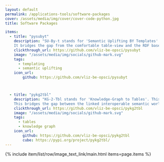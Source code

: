 ```yaml
---
layout: default
permalink: /applications-tools/software-packages
cover: /assets/media/img/cover/cover-code-python.jpg
title: Software Packages

items:
  - title: "pysubyt"
    description: "SU-By-t stands for 'Semantic Uplifting BY Templates'. This python package delivers a pragmatical jinja-templating approach to generating turtle syntax files from provided tabular data sources. It is a very basic andj 'good enough' take on this, and should be considered as a low-level-entry alternative to things like linkml, rml.io or csvw. \n
    It bridges the gap from the comfortable table-view and the RDF based graph-view. The latter might be opening to a world of endless flexibility, but it refrains from being the natural modus operandi for a lot of natural data entry and data management where xls and csv remain the popular choice."
    clickthrough_url: https://github.com/vliz-be-opsci/pysubyt
    image: "/assets/media/img/socials/github-mark.svg"
    tags:
      - templating
      - semantic uplifting
    icon_url:
        github: https://github.com/vliz-be-opsci/pysubyt



  - title: "pykg2tbl"
    description: "KG-2-Tbl stands for 'Knowledge-Graph to Tables'. This python package delivers an abstraction layer to querying into RDF graphs that reside either on remote triplestores providing a SPARQL endpoint, or can be downloaded in dump files in standard RDF serializations.  \n
    This bridges the gap between the linked interoperable semantic world where graphs rule and the classic table-view all data-processing tools (and their users) keep demanding: dataframes, graph-plot-tools, spreadsheets, ... Since those remain the goto access-points to the analysis and visualisation of data, we believe this abstraction library can help out matching up those environments to the information linked up in knowledge graphs." 
    clickthrough_url: https://github.com/vliz-be-opsci/pykg2tbl
    image: "/assets/media/img/socials/github-mark.svg"
    tags:
      - tables
      - knowledge graph
    icon_url:
        github: https://github.com/vliz-be-opsci/pykg2tbl 
        cube: https://pypi.org/project/pykg2tbl/
---
```


{% include item/list/row/image_text_link/main.html items=page.items %}